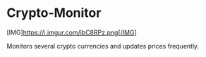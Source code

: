# Crypto-Monitor

[IMG]https://i.imgur.com/ibC8RPz.png[/IMG]

Monitors several crypto currencies and updates prices frequently.
